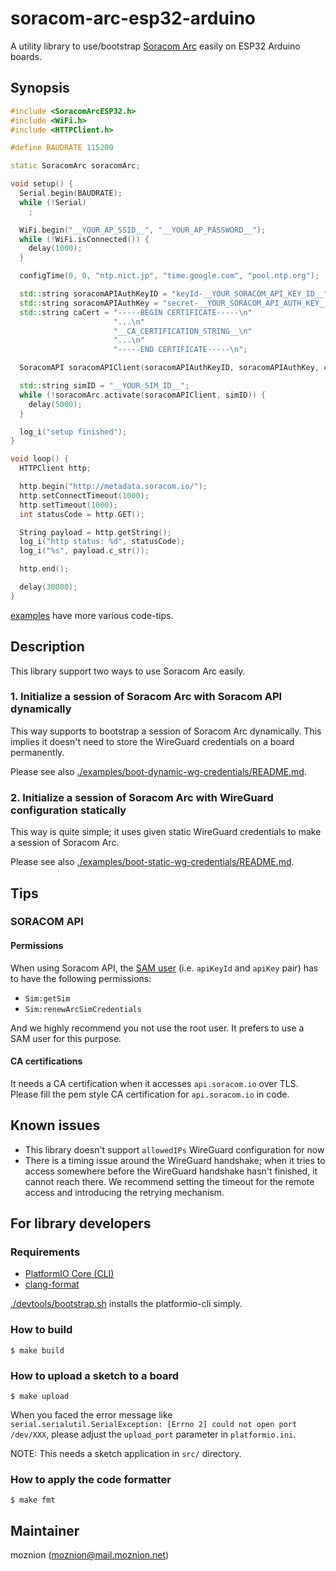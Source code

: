 # soracom-arc-esp32-arduino

A utility library to use/bootstrap [Soracom Arc](https://www.soracom.io/products/arc/) easily on ESP32 Arduino boards.

## Synopsis

```ino
#include <SoracomArcESP32.h>
#include <WiFi.h>
#include <HTTPClient.h>

#define BAUDRATE 115200

static SoracomArc soracomArc;

void setup() {
  Serial.begin(BAUDRATE);
  while (!Serial)
    ;

  WiFi.begin("__YOUR_AP_SSID__", "__YOUR_AP_PASSWORD__");
  while (!WiFi.isConnected()) {
    delay(1000);
  }

  configTime(0, 0, "ntp.nict.jp", "time.google.com", "pool.ntp.org");

  std::string soracomAPIAuthKeyID = "keyId-__YOUR_SORACOM_API_KEY_ID__";
  std::string soracomAPIAuthKey = "secret-__YOUR_SORACOM_API_AUTH_KEY__";
  std::string caCert = "-----BEGIN CERTIFICATE-----\n"
                       "...\n"
                       "__CA_CERTIFICATION_STRING__\n"
                       "...\n"
                       "-----END CERTIFICATE-----\n";

  SoracomAPI soracomAPIClient(soracomAPIAuthKeyID, soracomAPIAuthKey, caCert);

  std::string simID = "__YOUR_SIM_ID__";
  while (!soracomArc.activate(soracomAPIClient, simID)) {
    delay(5000);
  }

  log_i("setup finished");
}

void loop() {
  HTTPClient http;

  http.begin("http://metadata.soracom.io/");
  http.setConnectTimeout(1000);
  http.setTimeout(1000);
  int statusCode = http.GET();

  String payload = http.getString();
  log_i("http status: %d", statusCode);
  log_i("%s", payload.c_str());

  http.end();

  delay(30000);
}
```

[examples](./examples/) have more various code-tips.

## Description

This library support two ways to use Soracom Arc easily.

### 1. Initialize a session of Soracom Arc with Soracom API dynamically

This way supports to bootstrap a session of Soracom Arc dynamically. This implies it doesn't need to store the WireGuard credentials on a board permanently.

Please see also [./examples/boot-dynamic-wg-credentials/README.md](./examples/boot-dynamic-wg-credentials/README.md).

### 2. Initialize a session of Soracom Arc with WireGuard configuration statically

This way is quite simple; it uses given static WireGuard credentials to make a session of Soracom Arc.

Please see also [./examples/boot-static-wg-credentials/README.md](./examples/boot-static-wg-credentials/README.md).

## Tips

### SORACOM API

#### Permissions

When using Soracom API, the [SAM user](https://developers.soracom.io/en/docs/security/users-and-roles/) (i.e. `apiKeyId` and `apiKey` pair) has to have the following permissions:

- `Sim:getSim`
- `Sim:renewArcSimCredentials`

And we highly recommend you not use the root user. It prefers to use a SAM user for this purpose.

#### CA certifications

It needs a CA certification when it accesses `api.soracom.io` over TLS. Please fill the pem style CA certification for `api.soracom.io` in code.

## Known issues

- This library doesn't support `allowedIPs` WireGuard configuration for now
- There is a timing issue around the WireGuard handshake; when it tries to access somewhere before the WireGuard handshake hasn't finished, it cannot reach there. We recommend setting the timeout for the remote access and introducing the retrying mechanism.

## For library developers

### Requirements

- [PlatformIO Core (CLI)](https://platformio.org/install/cli)
- [clang-format](https://clang.llvm.org/docs/ClangFormat.html)

[./devtools/bootstrap.sh](./devtools/bootstrap.sh) installs the platformio-cli simply.

### How to build

```shell
$ make build
```

### How to upload a sketch to a board

```shell
$ make upload
```

When you faced the error message like `serial.serialutil.SerialException: [Errno 2] could not open port /dev/XXX`, please adjust the `upload_port` parameter in `platformio.ini`.

NOTE: This needs a sketch application in `src/` directory.

### How to apply the code formatter

```shell
$ make fmt
```

## Maintainer

moznion (<moznion@mail.moznion.net>)

